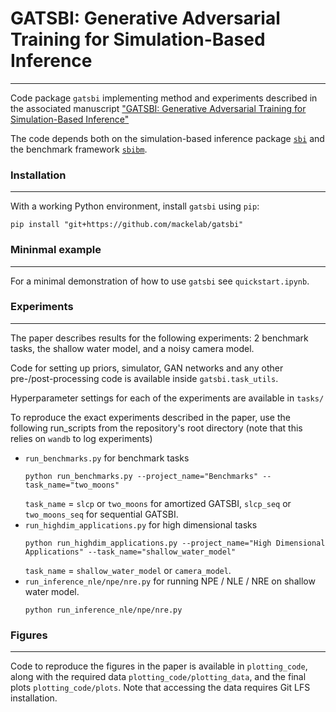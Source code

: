 # GATSBI: Generative Adversarial Training for Simulation-Based Inference
---
Code package `gatsbi` implementing method and experiments described in the associated manuscript  ["GATSBI: Generative Adversarial Training for Simulation-Based Inference"](https://openreview.net/forum?id=kR1hC6j48Tp&referrer=%5BAuthor%20Console%5D(%2Fgroup%3Fid%3DICLR.cc%2F2022%2FConference%2FAuthors%23your-submissions))

The code depends both on the simulation-based inference package [`sbi`](https://github.com/mackelab/sbi) and the benchmark framework [`sbibm`](https://github.com/mackelab/sbibm).

### Installation
___
With a working Python environment, install `gatsbi` using `pip`:
```
pip install "git+https://github.com/mackelab/gatsbi"
```

### Mininmal example
___
For a minimal demonstration of how to use `gatsbi` see `quickstart.ipynb`.

### Experiments
___
The paper describes results for the following experiments: 2 benchmark tasks, the shallow water model, and a noisy camera model.

Code for setting up priors, simulator, GAN networks and any other pre-/post-processing code is available inside `gatsbi.task_utils`.

Hyperparameter settings for each of the experiments are available in `tasks/`

To reproduce the exact experiments described in the paper, use the following run_scripts from the repository's root directory (note that this relies on `wandb` to log experiments)
- `run_benchmarks.py` for benchmark tasks
    ```
    python run_benchmarks.py --project_name="Benchmarks" --task_name="two_moons"
    ```
    `task_name` = `slcp` or `two_moons` for amortized GATSBI, `slcp_seq` or `two_moons_seq` for sequential GATSBI.
- `run_highdim_applications.py` for high dimensional tasks
    ```
    python run_highdim_applications.py --project_name="High Dimensional Applications" --task_name="shallow_water_model"
    ```
    `task_name` = `shallow_water_model` or `camera_model`.
- `run_inference_nle/npe/nre.py` for running NPE / NLE / NRE on shallow water model.
    ```
    python run_inference_nle/npe/nre.py
    ```

### Figures
___
Code to reproduce the figures in the paper is available in `plotting_code`, along with the required data `plotting_code/plotting_data`, and the final plots `plotting_code/plots`. Note that accessing the data requires Git LFS installation.
